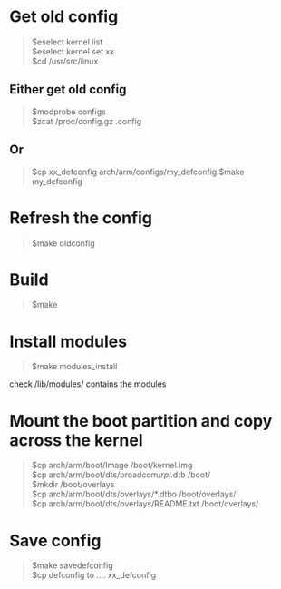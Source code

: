 # Get old config

> $eselect kernel list  
> $eselect kernel set xx  
> $cd /usr/src/linux  

## Either get old config

> $modprobe configs  
> $zcat /proc/config.gz .config  

## Or

> $cp xx_defconfig arch/arm/configs/my_defconfig
> $make my_defconfig

# Refresh the config

> $make oldconfig

# Build

> $make

# Install modules

> $make modules_install

check /lib/modules/ contains the modules

# Mount the boot partition and copy across the kernel

> $cp arch/arm/boot/Image /boot/kernel.img  
> $cp arch/arm/boot/dts/broadcom/*rpi*.dtb /boot/  
> $mkdir /boot/overlays  
> $cp arch/arm/boot/dts/overlays/*.dtbo /boot/overlays/  
> $cp arch/arm/boot/dts/overlays/README.txt /boot/overlays/  

# Save config

> $make savedefconfig  
> $cp defconfig to .... xx_defconfig  


